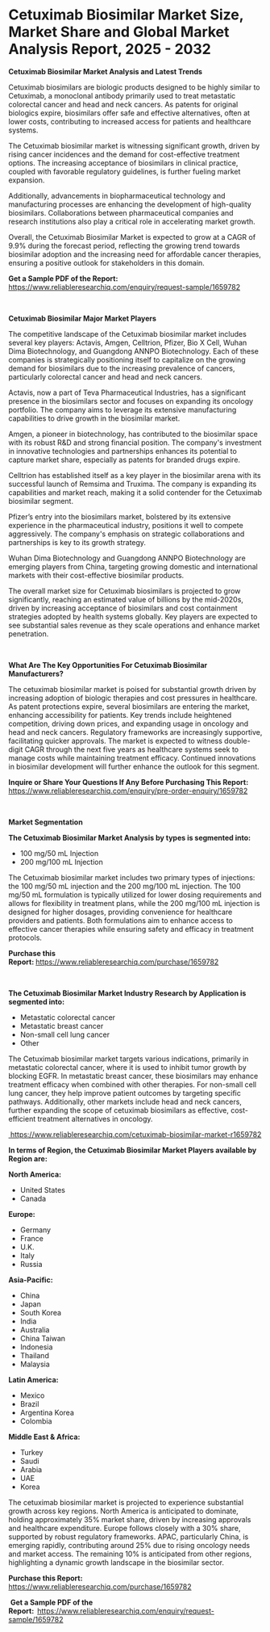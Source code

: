 <p><h1>Cetuximab Biosimilar Market Size, Market Share and Global Market Analysis Report, 2025 - 2032</h1></p><p><strong>Cetuximab Biosimilar Market Analysis and Latest Trends</strong></p>
<p><p>Cetuximab biosimilars are biologic products designed to be highly similar to Cetuximab, a monoclonal antibody primarily used to treat metastatic colorectal cancer and head and neck cancers. As patents for original biologics expire, biosimilars offer safe and effective alternatives, often at lower costs, contributing to increased access for patients and healthcare systems.</p><p>The Cetuximab biosimilar market is witnessing significant growth, driven by rising cancer incidences and the demand for cost-effective treatment options. The increasing acceptance of biosimilars in clinical practice, coupled with favorable regulatory guidelines, is further fueling market expansion. </p><p>Additionally, advancements in biopharmaceutical technology and manufacturing processes are enhancing the development of high-quality biosimilars. Collaborations between pharmaceutical companies and research institutions also play a critical role in accelerating market growth. </p><p>Overall, the Cetuximab Biosimilar Market is expected to grow at a CAGR of 9.9% during the forecast period, reflecting the growing trend towards biosimilar adoption and the increasing need for affordable cancer therapies, ensuring a positive outlook for stakeholders in this domain.</p></p>
<p><strong>Get a Sample PDF of the Report:&nbsp;</strong> <a href="https://www.reliableresearchiq.com/enquiry/request-sample/1659782?utm_campaign=104&utm_medium=2&utm_source=Github&utm_content=ia&utm_term=19042025&utm_id=cetuximab-biosimilar">https://www.reliableresearchiq.com/enquiry/request-sample/1659782</a></p>
<p>&nbsp;</p>
<p><strong>Cetuximab Biosimilar Major Market Players</strong></p>
<p><p>The competitive landscape of the Cetuximab biosimilar market includes several key players: Actavis, Amgen, Celltrion, Pfizer, Bio X Cell, Wuhan Dima Biotechnology, and Guangdong ANNPO Biotechnology. Each of these companies is strategically positioning itself to capitalize on the growing demand for biosimilars due to the increasing prevalence of cancers, particularly colorectal cancer and head and neck cancers.</p><p>Actavis, now a part of Teva Pharmaceutical Industries, has a significant presence in the biosimilars sector and focuses on expanding its oncology portfolio. The company aims to leverage its extensive manufacturing capabilities to drive growth in the biosimilar market.</p><p>Amgen, a pioneer in biotechnology, has contributed to the biosimilar space with its robust R&D and strong financial position. The company's investment in innovative technologies and partnerships enhances its potential to capture market share, especially as patents for branded drugs expire.</p><p>Celltrion has established itself as a key player in the biosimilar arena with its successful launch of Remsima and Truxima. The company is expanding its capabilities and market reach, making it a solid contender for the Cetuximab biosimilar segment.</p><p>Pfizer’s entry into the biosimilars market, bolstered by its extensive experience in the pharmaceutical industry, positions it well to compete aggressively. The company's emphasis on strategic collaborations and partnerships is key to its growth strategy.</p><p>Wuhan Dima Biotechnology and Guangdong ANNPO Biotechnology are emerging players from China, targeting growing domestic and international markets with their cost-effective biosimilar products.</p><p>The overall market size for Cetuximab biosimilars is projected to grow significantly, reaching an estimated value of billions by the mid-2020s, driven by increasing acceptance of biosimilars and cost containment strategies adopted by health systems globally. Key players are expected to see substantial sales revenue as they scale operations and enhance market penetration.</p></p>
<p>&nbsp;</p>
<p><strong>What Are The Key Opportunities For Cetuximab Biosimilar Manufacturers?</strong></p>
<p><p>The cetuximab biosimilar market is poised for substantial growth driven by increasing adoption of biologic therapies and cost pressures in healthcare. As patent protections expire, several biosimilars are entering the market, enhancing accessibility for patients. Key trends include heightened competition, driving down prices, and expanding usage in oncology and head and neck cancers. Regulatory frameworks are increasingly supportive, facilitating quicker approvals. The market is expected to witness double-digit CAGR through the next five years as healthcare systems seek to manage costs while maintaining treatment efficacy. Continued innovations in biosimilar development will further enhance the outlook for this segment.</p></p>
<p><strong>Inquire or Share Your Questions If Any Before Purchasing This Report:</strong> <a href="https://www.reliableresearchiq.com/enquiry/pre-order-enquiry/1659782?utm_campaign=104&utm_medium=2&utm_source=Github&utm_content=ia&utm_term=19042025&utm_id=cetuximab-biosimilar">https://www.reliableresearchiq.com/enquiry/pre-order-enquiry/1659782</a></p>
<p>&nbsp;</p>
<p><strong>Market Segmentation</strong></p>
<p><strong>The Cetuximab Biosimilar Market Analysis by types is segmented into:</strong></p>
<p><ul><li>100 mg/50 mL Injection</li><li>200 mg/100 mL Injection</li></ul></p>
<p><p>The Cetuximab biosimilar market includes two primary types of injections: the 100 mg/50 mL injection and the 200 mg/100 mL injection. The 100 mg/50 mL formulation is typically utilized for lower dosing requirements and allows for flexibility in treatment plans, while the 200 mg/100 mL injection is designed for higher dosages, providing convenience for healthcare providers and patients. Both formulations aim to enhance access to effective cancer therapies while ensuring safety and efficacy in treatment protocols.</p></p>
<p><strong>Purchase this Report:&nbsp;</strong><a href="https://www.reliableresearchiq.com/purchase/1659782?utm_campaign=104&utm_medium=2&utm_source=Github&utm_content=ia&utm_term=19042025&utm_id=cetuximab-biosimilar">https://www.reliableresearchiq.com/purchase/1659782</a></p>
<p>&nbsp;</p>
<p><strong>The Cetuximab Biosimilar Market Industry Research by Application is segmented into:</strong></p>
<p><ul><li>Metastatic colorectal cancer</li><li>Metastatic breast cancer</li><li>Non-small cell lung cancer</li><li>Other</li></ul></p>
<p><p>The Cetuximab biosimilar market targets various indications, primarily in metastatic colorectal cancer, where it is used to inhibit tumor growth by blocking EGFR. In metastatic breast cancer, these biosimilars may enhance treatment efficacy when combined with other therapies. For non-small cell lung cancer, they help improve patient outcomes by targeting specific pathways. Additionally, other markets include head and neck cancers, further expanding the scope of cetuximab biosimilars as effective, cost-efficient treatment alternatives in oncology.</p></p>
<p><a href="https://www.reliableresearchiq.com/cetuximab-biosimilar-market-r1659782?utm_campaign=104&utm_medium=2&utm_source=Github&utm_content=ia&utm_term=19042025&utm_id=cetuximab-biosimilar">&nbsp;https://www.reliableresearchiq.com/cetuximab-biosimilar-market-r1659782</a></p>
<p><strong>In terms of Region, the Cetuximab Biosimilar Market Players available by Region are:</strong></p>
<p>
    <p> <strong> North America: </strong>
        <ul>
            <li>United States</li>
            <li>Canada</li>
        </ul>
        </p> 
    <p> <strong> Europe: </strong>
        <ul>
            <li>Germany</li>
            <li>France</li>
            <li>U.K.</li>
            <li>Italy</li>
            <li>Russia</li>
        </ul>
        </p> 
    <p> <strong> Asia-Pacific: </strong>
        <ul>
            <li>China</li>
            <li>Japan</li>
            <li>South Korea</li>
            <li>India</li>
            <li>Australia</li>
            <li>China Taiwan</li>
            <li>Indonesia</li>
            <li>Thailand</li>
            <li>Malaysia</li>
        </ul>
        </p> 
    <p> <strong> Latin America: </strong>
        <ul>
            <li>Mexico</li>
            <li>Brazil</li>
            <li>Argentina Korea</li>
            <li>Colombia</li>
        </ul>
        </p> 
    <p> <strong> Middle East & Africa: </strong>
        <ul>
            <li>Turkey</li>
            <li>Saudi</li>
            <li>Arabia</li>
            <li>UAE</li>
            <li>Korea</li>
        </ul>
    </p>
    </p>
<p><p>The cetuximab biosimilar market is projected to experience substantial growth across key regions. North America is anticipated to dominate, holding approximately 35% market share, driven by increasing approvals and healthcare expenditure. Europe follows closely with a 30% share, supported by robust regulatory frameworks. APAC, particularly China, is emerging rapidly, contributing around 25% due to rising oncology needs and market access. The remaining 10% is anticipated from other regions, highlighting a dynamic growth landscape in the biosimilar sector.</p></p>
<p><strong>Purchase this Report: </strong><a href="https://www.reliableresearchiq.com/purchase/1659782?utm_campaign=104&utm_medium=2&utm_source=Github&utm_content=ia&utm_term=19042025&utm_id=cetuximab-biosimilar">https://www.reliableresearchiq.com/purchase/1659782</a></p>
<p>&nbsp;<strong>Get a Sample PDF of the Report:&nbsp;&nbsp;</strong><a href="https://www.reliableresearchiq.com/enquiry/request-sample/1659782?utm_campaign=104&utm_medium=2&utm_source=Github&utm_content=ia&utm_term=19042025&utm_id=cetuximab-biosimilar">https://www.reliableresearchiq.com/enquiry/request-sample/1659782</a></p>
<p><strong></strong></p>
<p><p></p><p></p><p></p></p>